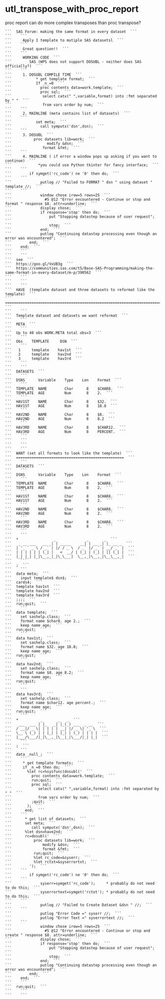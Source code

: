 # utl_transpose_with_proc_report
proc report can do more complex transposes than proc transpose?

    ```  SAS Forum: making the same format in every dataset  ```
    ```    ```
    ```     Apply I template to mutiple SAS datasetsl  ```
    ```    ```
    ```     Great question!!  ```
    ```    ```
    ```     WORKING CODE  ```
    ```        SAS (WPS does not support DOSUBL - neither does SAS officially?)  ```
    ```    ```
    ```     1. DOSUBL COMPILE TIME  ```
    ```           * get template format;  ```
    ```           If _n_=0  ```
    ```             proc contents data=work.template;  ```
    ```             proc sql;  ```
    ```              select catx(" ",variable,format) into :fmt separated by " "  ```
    ```              from vars order by num;  ```
    ```    ```
    ```     2. MAINLINE (meta contains list of datasets)  ```
    ```    ```
    ```           set meta;  ```
    ```             call symputx('dsn',dsn);  ```
    ```    ```
    ```     3. DOSUBL  ```
    ```          proc datasets lib=work;  ```
    ```                modify &dsn;  ```
    ```              format &fmt;  ```
    ```    ```
    ```     4. MAINLINE ( if error a window pops up asking if you want to continue)  ```
    ```            *you could use Python tkinter for fancy interface;  ```
    ```    ```
    ```        if symget('rc_code') ne '0' then do;  ```
    ```    ```
    ```             putlog // "Failed to FORMAT " dsn " using dataset " template //;  ```
    ```    ```
    ```             window chose irow=5 rows=25  ```
    ```               #5 @12 "Error encountered - Continue or stop and format " response $8. attr=underline;  ```
    ```             display chose;  ```
    ```             if response='stop' then do;  ```
    ```                 put "Stopping datastep because of user request";  ```
    ```                 stop;  ```
    ```             end;  ```
    ```             putlog "Continuing datastep processing even though an error was encountered";  ```
    ```        end;  ```
    ```    end;  ```
    ```    ```
    ```    ```
    ```  see  ```
    ```  https://goo.gl/VxUB3g  ```
    ```  https://communities.sas.com/t5/Base-SAS-Programming/making-the-same-format-in-every-dataset/m-p/390562  ```
    ```    ```
    ```    ```
    ```    ```
    ```  HAVE  (template dataset and three datasets to reformat like the template)  ```
    ```  =========================================================================  ```
    ```    ```
    ```  Template dataset and datasets we want reformat  ```
    ```    ```
    ```  META  ```
    ```    ```
    ```  Up to 40 obs WORK.META total obs=3  ```
    ```    ```
    ```  Obs    TEMPLATE     DSN  ```
    ```    ```
    ```   1     template    hav1st  ```
    ```   2     template    hav2nd  ```
    ```   3     template    hav3rd  ```
    ```    ```
    ```    ```
    ```  DATASETS  ```
    ```    ```
    ```  DSNS      Variable    Type    Len    Format  ```
    ```    ```
    ```  TEMPLATE  NAME        Char      8    $CHAR8.  ```
    ```  TEMPLATE  AGE         Num       8    2.  ```
    ```    ```
    ```  HAV1ST    NAME        Char      8    $32.  ```
    ```  HAV1ST    AGE         Num       8    18.8  ```
    ```    ```
    ```  HAV2ND    NAME        Char      8    $8.  ```
    ```  HAV2ND    AGE         Num       8    8.2  ```
    ```    ```
    ```  HAV3RD    NAME        Char      8    $CHAR12.  ```
    ```  HAV3RD    AGE         Num       8    PERCENT.  ```
    ```    ```
    ```    ```
    ```    ```
    ```    ```
    ```  WANT (set all formats to look like the template)  ```
    ```  =================================================  ```
    ```    ```
    ```  DATASETS  ```
    ```    ```
    ```  DSNS      Variable    Type    Len    Format  ```
    ```    ```
    ```  TEMPLATE  NAME        Char      8    $CHAR8.  ```
    ```  TEMPLATE  AGE         Num       8    2.  ```
    ```    ```
    ```  HAV1ST    NAME        Char      8    $CHAR8.  ```
    ```  HAV1ST    AGE         Num       8    2.  ```
    ```    ```
    ```  HAV2ND    NAME        Char      8    $CHAR8.  ```
    ```  HAV2ND    AGE         Num       8    2.  ```
    ```    ```
    ```  HAV3RD    NAME        Char      8    $CHAR8.  ```
    ```  HAV3RD    AGE         Num       8    2.  ```
    ```    ```
    ```    ```
    ```  *                _              _       _  ```
    ```   _ __ ___   __ _| | _____    __| | __ _| |_ __ _  ```
    ```  | '_ ` _ \ / _` | |/ / _ \  / _` |/ _` | __/ _` |  ```
    ```  | | | | | | (_| |   <  __/ | (_| | (_| | || (_| |  ```
    ```  |_| |_| |_|\__,_|_|\_\___|  \__,_|\__,_|\__\__,_|  ```
    ```    ```
    ```  ;  ```
    ```    ```
    ```  data meta;  ```
    ```    input template$ dsn$;  ```
    ```  cards4;  ```
    ```  template hav1st  ```
    ```  template hav2nd  ```
    ```  template hav3rd  ```
    ```  ;;;;  ```
    ```  run;quit;  ```
    ```    ```
    ```  data template;  ```
    ```    set sashelp.class;  ```
    ```    format name $char8. age 2.;  ```
    ```    keep name age;  ```
    ```  run;quit;  ```
    ```    ```
    ```  data hav1st;  ```
    ```    set sashelp.class;  ```
    ```    format name $32. age 18.8;  ```
    ```    keep name age;  ```
    ```  run;quit;  ```
    ```    ```
    ```  data hav2nd;  ```
    ```    set sashelp.class;  ```
    ```    format name $8. age 8.2;  ```
    ```    keep name age;  ```
    ```  run;quit;  ```
    ```    ```
    ```    ```
    ```  data hav3rd;  ```
    ```    set sashelp.class;  ```
    ```    format name $char12. age percent.;  ```
    ```    keep name age;  ```
    ```  run;quit;  ```
    ```    ```
    ```  *          _       _   _  ```
    ```   ___  ___ | |_   _| |_(_) ___  _ __  ```
    ```  / __|/ _ \| | | | | __| |/ _ \| '_ \  ```
    ```  \__ \ (_) | | |_| | |_| | (_) | | | |  ```
    ```  |___/\___/|_|\__,_|\__|_|\___/|_| |_|  ```
    ```    ```
    ```  ;  ```
    ```    ```
    ```  data _null_;  ```
    ```    ```
    ```     * get template formats;  ```
    ```     if _n_=0 then do;  ```
    ```       %let rc=%sysfunc(dosubl('  ```
    ```         proc contents data=work.template;  ```
    ```         run;quit;  ```
    ```         proc sql;  ```
    ```            select catx(" ",variable,format) into :fmt separated by " "  ```
    ```            from vars order by num;  ```
    ```         ;quit;  ```
    ```       );  ```
    ```      end;  ```
    ```    ```
    ```      * get list of datasets;  ```
    ```      set meta;  ```
    ```         call symputx('dsn',dsn);  ```
    ```      %let dsn=have2nd;  ```
    ```      rc=dosubl('  ```
    ```          proc datasets lib=work;  ```
    ```              modify &dsn;  ```
    ```              format &fmt;  ```
    ```          run;quit;  ```
    ```          %let rc_code=&syserr;  ```
    ```          %let rctxt=&syserrortxt;  ```
    ```        ');  ```
    ```    ```
    ```        if symget('rc_code') ne '0' then do;  ```
    ```    ```
    ```             syserr=symget('rc_code');     * probably do not need to do this;  ```
    ```             syserrortext=symget('rctxt'); * probably do not need to do this;  ```
    ```    ```
    ```             putlog // "Failed to Create Dataset &dsn " //;  ```
    ```    ```
    ```             putlog "Error Code =" syserr //;  ```
    ```             putlog "Error Text =" syserrortext //;  ```
    ```    ```
    ```             window chose irow=5 rows=25  ```
    ```               #5 @12 "Error encountered - Continue or stop and create " response $8. attr=underline;  ```
    ```             display chose;  ```
    ```             if response='stop' then do;  ```
    ```                 put "Stopping datastep because of user request";  ```
    ```                 stop;  ```
    ```             end;  ```
    ```             putlog "Continuing datastep processing even though an error was encountered";  ```
    ```        end;  ```
    ```    end;  ```
    ```    ```
    ```  run;quit;  ```
    ```    ```
    ```    ```
